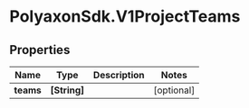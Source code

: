 # PolyaxonSdk.V1ProjectTeams

## Properties
Name | Type | Description | Notes
------------ | ------------- | ------------- | -------------
**teams** | **[String]** |  | [optional] 


